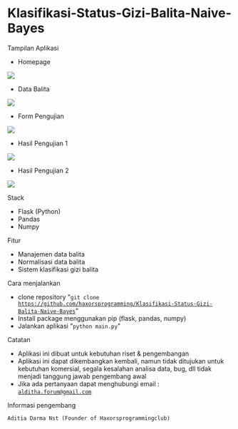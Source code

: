 # Klasifikasi-Status-Gizi-Balita-Naive-Bayes

Tampilan Aplikasi 
- Homepage
<img src="https://s3.jagoanstorage.com/aditia-storage/asset/ss_program/Klasifikasi-Status-Gizi-Balita-Naive-Bayes/1.png">

- Data Balita
<img src="https://s3.jagoanstorage.com/aditia-storage/asset/ss_program/Klasifikasi-Status-Gizi-Balita-Naive-Bayes/2.png">

- Form Pengujian
<img src="https://s3.jagoanstorage.com/aditia-storage/asset/ss_program/Klasifikasi-Status-Gizi-Balita-Naive-Bayes/3.png">

- Hasil Pengujian 1
<img src="https://s3.jagoanstorage.com/aditia-storage/asset/ss_program/Klasifikasi-Status-Gizi-Balita-Naive-Bayes/4.png">

- Hasil Pengujian 2
<img src="https://s3.jagoanstorage.com/aditia-storage/asset/ss_program/Klasifikasi-Status-Gizi-Balita-Naive-Bayes/5.png">


Stack
- Flask (Python)
- Pandas
- Numpy

Fitur 
- Manajemen data balita
- Normalisasi data balita
- Sistem klasifikasi gizi balita

Cara menjalankan
- clone repository "<code>git clone https://github.com/haxorsprogramming/Klasifikasi-Status-Gizi-Balita-Naive-Bayes</code>"
- Install package menggunakan pip (flask, pandas, numpy)
- Jalankan aplikasi "<code>python main.py</code>"

Catatan
- Aplikasi ini dibuat untuk kebutuhan riset & pengembangan
- Aplikasi ini dapat dikembangkan kembali, namun tidak ditujukan untuk kebutuhan komersial, segala kesalahan analisa data, bug, dll tidak menjadi tanggung jawab pengembang awal
- Jika ada pertanyaan dapat menghubungi email : <code>alditha.forum@gmail.com</code>



Informasi pengembang

<code>Aditia Darma Nst (Founder of Haxorsprogrammingclub)</code>
